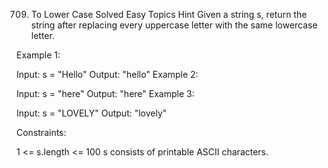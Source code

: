 709. To Lower Case
Solved
Easy
Topics
Hint
Given a string s, return the string after replacing every uppercase letter with the same lowercase letter.

Example 1:

Input: s = "Hello"
Output: "hello"
Example 2:

Input: s = "here"
Output: "here"
Example 3:

Input: s = "LOVELY"
Output: "lovely"

Constraints:

1 <= s.length <= 100
s consists of printable ASCII characters.
